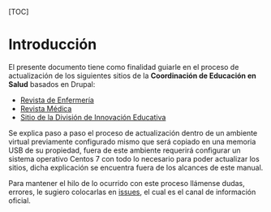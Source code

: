 [TOC]

# Introducción

El presente documento tiene como finalidad guiarle en el proceso de actualización de los siguientes sitios de la **Coordinación de Educación en Salud** basados en Drupal:

- [Revista de Enfermería](http://revistaenfermeria.imss.gob.mx)
- [Revista Médica](http://revistamedica.imss.gob.mx)
- [Sitio de la División de Innovación Educativa](http://innovacioneducativa.imss.gob.mx)

Se explica paso a paso el proceso de actualización dentro de un ambiente virtual previamente configurado mismo que será copiado en una memoria USB de su propiedad, fuera de este ambiente requerirá configurar un sistema operativo Centos 7 con todo lo necesario para poder actualizar los sitios, dicha explicación se encuentra fuera de los alcances de este manual.

Para mantener el hilo de lo ocurrido con este proceso llámense dudas, errores, le sugiero colocarlas 
en [issues](https://github.com/ocerecedo/imss-actualizacion-sitios-drupal/issues), el cual es el canal de información oficial.